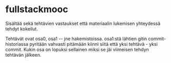 # fullstackmooc

Sisältää sekä tehtävien vastaukset että materiaalin lukemisen yhteydessä 
tehdyt kokeilut.

Tehtävät ovat osa0, osa1 -- jne hakemistoissa. osa1:stä lähtien 
gitin commit-historiassa pyritään vahvasti pitämään kiinni siitä että yksi tehtävä - yksi commit. Kukin osa on lopuksi sellainen miksi se jäi viimeisen tehdyn tehtävän jälkeen.
